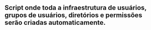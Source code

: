 ##  Script onde toda a infraestrutura de usuários, grupos de usuários, diretórios e permissões serão criadas automaticamente. 
